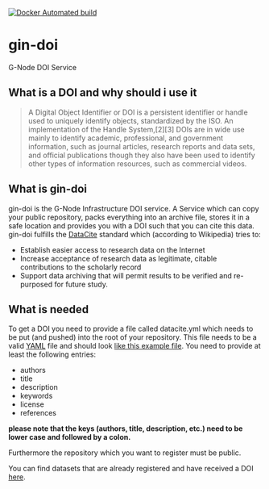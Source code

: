 [![Docker Automated build](https://img.shields.io/docker/automated/gnode/gin-doi.svg)](https://hub.docker.com/r/gnode/gin-doi/builds/)

# gin-doi
G-Node DOI Service

## What is a DOI and why should i use it
> A Digital Object Identifier or DOI is a persistent identifier or handle used to uniquely identify objects, standardized by the ISO. An implementation of the Handle System,[2][3] DOIs are in wide use mainly to identify academic, professional, and government information, such as journal articles, research reports and data sets, and official publications though they also have been used to identify other types of information resources, such as commercial videos.

## What is gin-doi
gin-doi is the G-Node Infrastructure DOI service. A Service which can copy your public repository, packs everything into an archive file, stores it in a safe location and provides you with a DOI such that you can cite this data.
gin-doi fulfills the [DataCite](https://www.datacite.org/) standard which (according to Wikipedia) tries to:
* Establish easier access to research data on the Internet
* Increase acceptance of research data as legitimate, citable contributions to the scholarly record
* Support data archiving that will permit results to be verified and re-purposed for future study.

## What is needed
To get a DOI you need to provide a file called datacite.yml which needs to be put (and pushed) into the root of your repository.
This file needs to be a valid [YAML](https://en.wikipedia.org/wiki/YAML) file and should look [like this example file](templates/example_datacite.yml).
You need to provide  at least the following entries:
* authors
* title
* description
* keywords
* license
* references

**please note that the keys (authors, title, description, etc.) need to be lower case and followed by a colon.**

Furthermore the repository which you want to register must be public.

You can find datasets that are already registered and have received a DOI [here](http://doid.gin.g-node.org).
